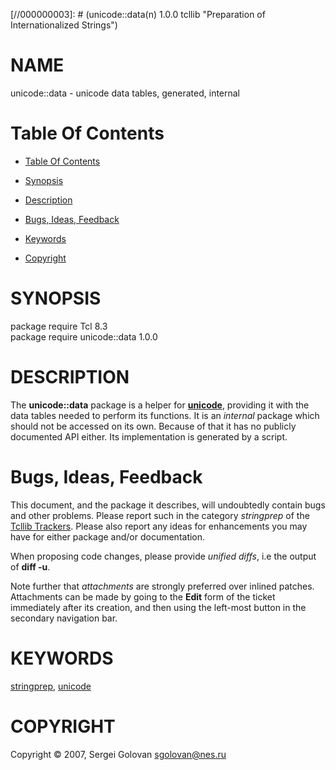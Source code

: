 
[//000000001]: # (unicode::data - Preparation of Internationalized Strings)
[//000000002]: # (Generated from file 'unicode_data.man' by tcllib/doctools with format 'markdown')
[//000000003]: # (unicode::data(n) 1.0.0 tcllib "Preparation of Internationalized Strings")

# NAME

unicode::data - unicode data tables, generated, internal

# <a name='toc'></a>Table Of Contents

  -  [Table Of Contents](#toc)

  -  [Synopsis](#synopsis)

  -  [Description](#section1)

  -  [Bugs, Ideas, Feedback](#section2)

  -  [Keywords](#keywords)

  -  [Copyright](#copyright)

# <a name='synopsis'></a>SYNOPSIS

package require Tcl 8.3  
package require unicode::data 1.0.0  

# <a name='description'></a>DESCRIPTION

The __unicode::data__ package is a helper for __[unicode](unicode.md)__,
providing it with the data tables needed to perform its functions. It is an
*internal* package which should not be accessed on its own. Because of that it
has no publicly documented API either. Its implementation is generated by a
script.

# <a name='section2'></a>Bugs, Ideas, Feedback

This document, and the package it describes, will undoubtedly contain bugs and
other problems. Please report such in the category *stringprep* of the [Tcllib
Trackers](http://core.tcl.tk/tcllib/reportlist). Please also report any ideas
for enhancements you may have for either package and/or documentation.

When proposing code changes, please provide *unified diffs*, i.e the output of
__diff -u__.

Note further that *attachments* are strongly preferred over inlined patches.
Attachments can be made by going to the __Edit__ form of the ticket immediately
after its creation, and then using the left-most button in the secondary
navigation bar.

# <a name='keywords'></a>KEYWORDS

[stringprep](../../../../index.md#stringprep),
[unicode](../../../../index.md#unicode)

# <a name='copyright'></a>COPYRIGHT

Copyright &copy; 2007, Sergei Golovan <sgolovan@nes.ru>
